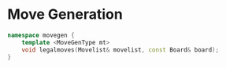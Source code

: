 # Move Generation

```cpp
namespace movegen {
    template <MoveGenType mt>
    void legalmoves(Movelist& movelist, const Board& board);
}
```
